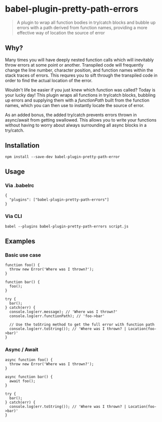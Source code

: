 # babel-plugin-pretty-path-errors

> A plugin to wrap all function bodies in try/catch blocks and bubble up errors with a path derived from function names, providing a more effective way of location the source of error

## Why?
Many times you will have deeply nested function calls which will inevitably throw errors at some point or another. Transpiled code will frequently change the line number, character position, and function names within the stack traces of errors. This requres you to sift through the transpiled code in order to find the actual location of the error.

Wouldn't life be easier if you just knew which function was called? Today is your lucky day! This plugin wraps all functions in try/catch blocks, bubbling up errors and supplying them with a _functionPath_ built from the function names, which you can then use to instantly locate the source of error.

As an added bonus, the added try/catch prevents errors thrown in async/await from getting swallowed. This allows you to write your functions without having to worry about always surrounding all async blocks in a try/catch.

## Installation

`npm install --save-dev babel-plugin-pretty-path-error`

## Usage
### Via .babelrc
```
{
  "plugins": ["babel-plugin-pretty-path-errors"]
}
```

### Via CLI
```
babel --plugins babel-plugin-pretty-path-errors script.js
```

## Examples

### Basic use case
```
function foo() {
  throw new Error('Where was I thrown?');
}

function bar() {
  foo();
}

try {
  bar();
} catch(err) {
  console.log(err.message); // 'Where was I thrown?'
  console.log(err.functionPath); // 'foo->bar'

  // Use the toString method to get the full error with function path
  console.log(err.toString()); // 'Where was I thrown? | Location(foo->bar)'
}
```

### Async / Await
```
async function foo() {
  throw new Error('Where was I thrown?');
}

async function bar() {
  await foo();
}

try {
  bar();
} catch(err) {
  console.log(err.toString()); // 'Where was I thrown? | Location(foo->bar)'
}
```

